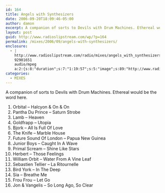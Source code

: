 ```yaml
---
id: 164
title: Angels with Synthesizers
date: 2006-09-20T18:09:46-05:00
author: damon
excerpt: A companion of sorts to Devils with Drum Machines. Ethereal would be the word here.
layout: post
guid: http://www.radioslipstream.com/wp/?p=164
permalink: /mixes/2006/09/angels-with-synthesizers/
enclosure:
  - |
    http://www.radioslipstream.com/radio/mixes/angels_with_synthesizers.mp3
    92901651
    audio/mpeg
    a:2:{s:8:"duration";s:7:"1:19:57";s:5:"image";s:89:"http://www.radioslipstream.com/wp/wp-content/plugins/podpress//images/vpreview_center.png";}
categories:
  - MIXES
---
```

A companion of sorts to Devils with Drum Machines. Ethereal would be the word here.

1. Orbital – Halcyon & On & On  
2. Pantha Du Prince – Saturn Strobe  
3. Lamb – Heaven  
4. Goldfrapp – Utopia  
5. Bjork – All Is Full Of Love  
6. The Knife – Marble House  
7. Future Sound Of London – Papua New Guinea  
8. Junior Boys – Caught In A Wave  
9. Primal Scream – Shine Like Stars  
10. Herbert – Those Feelings  
11. William Orbit – Water From A Vine Leaf  
12. Sebastien Tellier – La Ritournelle  
13. Bird York – In The Deep  
14. Sia – Breathe Me  
15. Frou Frou – Let Go  
16. Jon & Vangelis – So Long Ago, So Clear